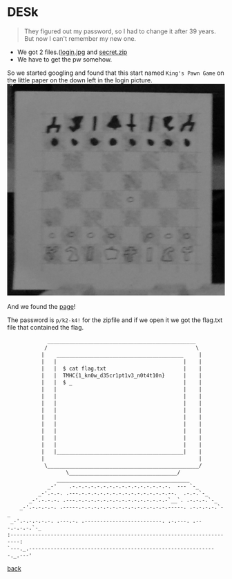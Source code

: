 # DESk

> They figured out my password, so I had to change it after 39 years. But now I can't remember my new one.

* We got 2 files.([login.jpg](login.jpg) and [secret.zip](secret.zip)
* We have to get the pw somehow.

So we started googling and found that this start named `King's Pawn Game` on the little paper on the down left in the login picture.
![KingPawn's game](kingspawn.png)

And we found the [page](https://thehackernews.com/2019/10/unix-bsd-password-cracked.html)!

The password is `p/k2-k4!` for the zipfile and if we open it we got the flag.txt file that contained the flag.
```
             ________________________________________________
            /                                                \
           |    _________________________________________     |
           |   |                                         |    |
           |   |  $ cat flag.txt                         |    |
           |   |  TMHC{1_kn0w_d35cr1pt1v3_n0t4t10n}      |    |
           |   |  $ _                                    |    |
           |   |                                         |    |
           |   |                                         |    |
           |   |                                         |    |
           |   |                                         |    |
           |   |                                         |    |
           |   |                                         |    |
           |   |                                         |    |
           |   |                                         |    |
           |   |                                         |    |
           |   |_________________________________________|    |
           |                                                  |
            \_________________________________________________/
                   \___________________________________/
                ___________________________________________
             _-'    .-.-.-.-.-.-.-.-.-.-.-.-.-.-.-.-.  --- `-_
          _-'.-.-. .---.-.-.-.-.-.-.-.-.-.-.-.-.-.-.--.  .-.-.`-_
       _-'.-.-.-. .---.-.-.-.-.-.-.-.-.-.-.-.-.-.-.-`__`. .-.-.-.`-_
    _-'.-.-.-.-. .-----.-.-.-.-.-.-.-.-.-.-.-.-.-.-.-----. .-.-.-.-.`-_
 _-'.-.-.-.-.-. .---.-. .-------------------------. .-.---. .---.-.-.-.`-_
:-------------------------------------------------------------------------:
`---._.-------------------------------------------------------------._.---'
```
[back](../)
